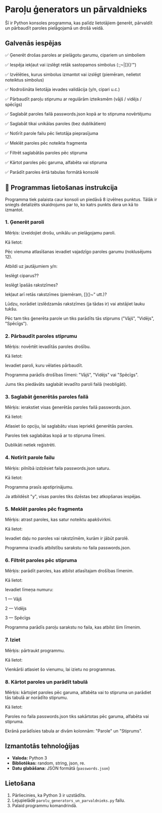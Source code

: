 # Paroļu ģenerators un pārvaldnieks
Šī ir Python konsoles programma, kas palīdz lietotājiem ģenerēt, pārvaldīt un pārbaudīt paroles pielāgojamā un drošā veidā.

## Galvenās iespējas
✅ Ģenerēt drošas paroles ar pielāgotu garumu, cipariem un simboliem

✅ Iespēja iekļaut vai izslēgt retāk sastopamos simbolus (:;~\|[]{}'")

✅ Izvēlēties, kurus simbolus izmantot vai izslēgt (piemēram, nelietot noteiktus simbolus)

✅ Nodrošināta lietotāja ievades validācija (y/n, cipari u.c.)

✅ Pārbaudīt paroļu stiprumu ar regulārām izteiksmēm (vājš / vidējs / spēcīgs)

✅ Saglabāt paroles failā passwords.json kopā ar to stipruma novērtējumu

✅ Saglabāt tikai unikālas paroles (bez dublikātiem)

✅ Notīrīt parole failu pēc lietotāja pieprasījuma

✅ Meklēt paroles pēc noteikta fragmenta

✅ Filtrēt saglabātās paroles pēc stipruma

✅ Kārtot paroles pēc garuma, alfabēta vai stipruma

✅ Parādīt paroles ērtā tabulas formātā konsolē


## 📘 Programmas lietošanas instrukcija
Programma tiek palaista caur konsoli un piedāvā 8 izvēlnes punktus. Tālāk ir sniegts detalizēts skaidrojums par to, ko katrs punkts dara un kā to izmantot.

### 1. Ģenerēt paroli 

Mērķis: izveidojiet drošu, unikālu un pielāgojamu paroli.

Kā lietot:

Pēc vienuma atlasīšanas ievadiet vajadzīgo paroles garumu (noklusējums 12).

Atbildi uz jautājumiem y/n:

Ieslēgt ciparus??

Ieslēgt īpašās rakstzīmes?

Iekļaut arī retās rakstzīmes (piemēram, []{}~" utt.)?

Lūdzu, norādiet izslēdzamās rakstzīmes (ja tādas ir) vai atstājiet lauku tukšu.

Pēc tam tiks ģenerēta parole un tiks parādīts tās stiprums ("Vājš", "Vidējs", "Spēcīgs").

### 2. Pārbaudīt paroles stiprumu

Mērķis: novērtēt ievadītās paroles drošību.

Kā lietot:

Ievadiet paroli, kuru vēlaties pārbaudīt.

Programma parādīs drošības līmeni: "Vājš", "Vidējs" vai "Spēcīgs".

Jums tiks piedāvāts saglabāt ievadīto paroli failā (neobligāti).

### 3. Saglabāt ģenerētās paroles failā
Mērķis: ierakstiet visas ģenerētās paroles failā passwords.json.

Kā lietot:

Atlasiet šo opciju, lai saglabātu visas iepriekš ģenerētās paroles.

Paroles tiek saglabātas kopā ar to stipruma līmeni.

Dublikāti netiek reģistrēti.

### 4. Notīrīt parole failu

Mērķis: pilnībā izdzēsiet faila passwords.json saturu.

Kā lietot:

Programma prasīs apstiprinājumu.

Ja atbildēsit "y", visas paroles tiks dzēstas bez atkopšanas iespējas.

### 5. Meklēt paroles pēc fragmenta
Mērķis: atrast paroles, kas satur noteiktu apakšvirkni.

Kā lietot:

Ievadiet daļu no paroles vai rakstzīmēm, kurām ir jābūt parolē.

Programma izvadīs atbilstību sarakstu no faila passwords.json.

### 6. Filtrēt paroles pēc stipruma
Mērķis: parādīt paroles, kas atbilst atlasītajam drošības līmenim.

Kā lietot:

Ievadiet līmeņa numuru:

1 — Vājš

2 — Vidējs

3 — Spēcīgs

Programma parādīs paroļu sarakstu no faila, kas atbilst šim līmenim.

### 7. Iziet
Mērķis: pārtraukt programmu.

Kā lietot:

Vienkārši atlasiet šo vienumu, lai izietu no programmas.

### 8. Kārtot paroles un parādīt tabulā
Mērķis: kārtojiet paroles pēc garuma, alfabēta vai to stipruma un parādiet tās tabulā ar norādīto stiprumu.

Kā lietot:

Paroles no faila passwords.json tiks sakārtotas pēc garuma, alfabēta vai stipruma.

Ekrānā parādīsies tabula ar divām kolonnām: "Parole" un "Stiprums".

## Izmantotās tehnoloģijas

- **Valoda:** Python 3
- **Bibliotēkas:** random, string, json, re.
- **Datu glabāšana:** JSON formātā (`passwords.json`)

## Lietošana

1. Pārliecinies, ka Python 3 ir uzstādīts.
2. Lejupielādē `parolu_generators_un_parvaldnieks.py` failu.
3. Palaid programmu komandrindā.
